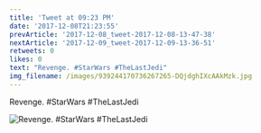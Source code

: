```yaml
---
title: 'Tweet at 09:23 PM'
date: '2017-12-08T21:23:55'
prevArticle: '2017-12-08_tweet-2017-12-08-13-47-38'
nextArticle: '2017-12-09_tweet-2017-12-09-13-36-51'
retweets: 0
likes: 0
text: "Revenge. #StarWars #TheLastJedi"
img_filename: /images/939244170736267265-DQjdghIXcAAkMzk.jpg
---
```

Revenge. #StarWars #TheLastJedi

![Revenge. #StarWars #TheLastJedi](/images/939244170736267265-DQjdghIXcAAkMzk.jpg "Revenge. #StarWars #TheLastJedi")